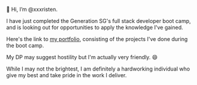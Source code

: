 👋 Hi, I’m @xxxristen.

I have just completed the Generation SG's full stack developer boot camp, and is looking out for opportunities to apply the knowledge I've gained.

Here's the link to [my portfolio](http://xxxristen-portfolio.vercel.app), consisting of the projects I've done during the boot camp.

My DP may suggest hostility but I'm actually very friendly. 😄

While I may not the brightest, I am definitely a hardworking individual who give my best and take pride in the work I deliver.
